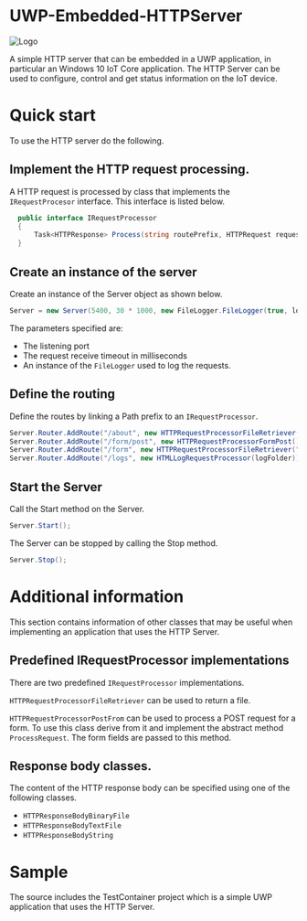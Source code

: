 # UWP-Embedded-HTTPServer
![Logo](/Images/spashLogo.png?raw=true) 

A simple HTTP server that can be embedded in a UWP application, in particular an Windows 10 IoT Core application. The HTTP Server can be used to configure, control and get status information on the IoT device.

# Quick start
To use the HTTP server do the following.

## Implement the HTTP request processing.
A HTTP request is processed by class that implements the `IRequestProcesor` interface. This interface is listed below.

```c#
  public interface IRequestProcessor
  { 
      Task<HTTPResponse> Process(string routePrefix, HTTPRequest request);
  }
```

## Create an instance of the server
Create an instance of the Server object as shown below.

```c#
Server = new Server(5400, 30 * 1000, new FileLogger.FileLogger(true, logFolder));
```
The parameters specified are:
* The listening port
* The request receive timeout in milliseconds
* An instance of the `FileLogger` used to log the requests.

## Define the routing
Define the routes by linking a Path prefix to an `IRequestProcessor`.

```c#
Server.Router.AddRoute("/about", new HTTPRequestProcessorFileRetriever("about"));
Server.Router.AddRoute("/form/post", new HTTPRequestProcessorFormPost());
Server.Router.AddRoute("/form", new HTTPRequestProcessorFileRetriever("form"));
Server.Router.AddRoute("/logs", new HTMLLogRequestProcessor(logFolder));
```
## Start the Server
Call the Start method on the Server.

```c#
Server.Start();
```
The Server can be stopped by calling the Stop method.

```c#
Server.Stop();
```
# Additional information
This section contains information of other classes that may be useful when implementing an application that uses the HTTP Server.

## Predefined IRequestProcessor implementations
There are two predefined `IRequestProcessor` implementations.

`HTTPRequestProcessorFileRetriever` can be used to return a file.

`HTTPRequestProcessorPostFrom` can be used to process a POST request for a form. To use this class derive from it and implement the abstract method `ProcessRequest`. The form fields are passed to this method. 

## Response body classes.
The content of the HTTP response body can be specified using one of the following classes.

* `HTTPResponseBodyBinaryFile`
* `HTTPResponseBodyTextFile`
* `HTTPResponseBodyString`

# Sample
The source includes the TestContainer project which is a simple UWP application that uses the HTTP Server.


